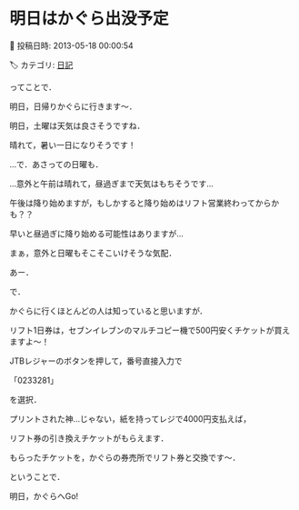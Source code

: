 # 明日はかぐら出没予定

📅 投稿日時: 2013-05-18 00:00:54

🏷️ カテゴリ: [日記](cc4b5682fb7b8b144980957a978653fb0.md)

ってことで．


明日，日帰りかぐらに行きます～．





明日，土曜は天気は良さそうですね．


晴れて，暑い一日になりそうです！





…で．あさっての日曜も．


…意外と午前は晴れて，昼過ぎまで天気はもちそうです…


午後は降り始めますが，もしかすると降り始めはリフト営業終わってからかも？？


早いと昼過ぎに降り始める可能性はありますが…


まぁ，意外と日曜もそこそこいけそうな気配．





あー．


で．


かぐらに行くほとんどの人は知っていると思いますが．


リフト1日券は，セブンイレブンのマルチコピー機で500円安くチケットが買えますよ～！


JTBレジャーのボタンを押して，番号直接入力で


「0233281」


を選択．


プリントされた神…じゃない，紙を持ってレジで4000円支払えば，


リフト券の引き換えチケットがもらえます．


もらったチケットを，かぐらの券売所でリフト券と交換です～．





ということで．


明日，かぐらへGo!
